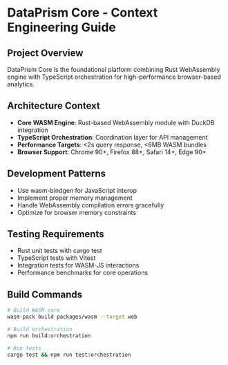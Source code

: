 # DataPrism Core - Context Engineering Guide

## Project Overview
DataPrism Core is the foundational platform combining Rust WebAssembly engine with TypeScript orchestration for high-performance browser-based analytics.

## Architecture Context
- **Core WASM Engine**: Rust-based WebAssembly module with DuckDB integration
- **TypeScript Orchestration**: Coordination layer for API management
- **Performance Targets**: <2s query response, <6MB WASM bundles
- **Browser Support**: Chrome 90+, Firefox 88+, Safari 14+, Edge 90+

## Development Patterns
- Use wasm-bindgen for JavaScript interop
- Implement proper memory management
- Handle WebAssembly compilation errors gracefully
- Optimize for browser memory constraints

## Testing Requirements
- Rust unit tests with cargo test
- TypeScript tests with Vitest
- Integration tests for WASM-JS interactions
- Performance benchmarks for core operations

## Build Commands
```bash
# Build WASM core
wasm-pack build packages/wasm --target web

# Build orchestration
npm run build:orchestration

# Run tests
cargo test && npm run test:orchestration
```
